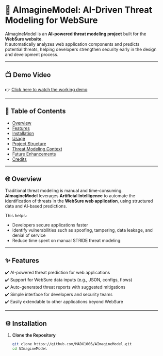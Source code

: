 # 🔐 AImagineModel: AI-Driven Threat Modeling for WebSure

AImagineModel is an **AI-powered threat modeling project** built for the **WebSure website**.  
It automatically analyzes web application components and predicts potential threats, helping developers strengthen security early in the design and development process.

---

## 📺 Demo Video

👉 [Click here to watch the working demo]([YOUR_VIDEO_LINK](https://drive.google.com/file/d/13DAYVOa8tqF5fFZgy1xQ1DgcPA17eZky/view?usp=drive_link))  


---

## 📖 Table of Contents
- [Overview](#-overview)
- [Features](#-features)
- [Installation](#-installation)
- [Usage](#-usage)
- [Project Structure](#-project-structure)
- [Threat Modeling Context](#-threat-modeling-context)
- [Future Enhancements](#-future-enhancements)
- [Credits](#-credits)

---

## 🌐 Overview

Traditional threat modeling is manual and time-consuming.  
**AImagineModel** leverages **Artificial Intelligence** to automate the identification of threats in the **WebSure web application**, using structured data and AI-based predictions.

This helps:
- Developers secure applications faster  
- Identify vulnerabilities such as spoofing, tampering, data leakage, and denial of service  
- Reduce time spent on manual STRIDE threat modeling  

---

## ✨ Features

✔️ AI-powered threat prediction for web applications  
✔️ Support for WebSure data inputs (e.g., JSON, configs, flows)  
✔️ Auto-generated threat reports with suggested mitigations  
✔️ Simple interface for developers and security teams  
✔️ Easily extendable to other applications beyond WebSure  

---

## ⚙️ Installation

1. **Clone the Repository**
   ```bash
   git clone https://github.com/MADX1006/AImagineModel.git
   cd AImagineModel
